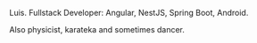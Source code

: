 Luis. Fullstack Developer: Angular, NestJS, Spring Boot, Android.

Also physicist, karateka and sometimes dancer.
